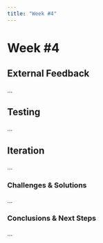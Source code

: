 ```yaml
---
title: "Week #4"
---
```


# **Week #4**

## **External Feedback**

...

## **Testing**

...

## **Iteration**

...

### **Challenges & Solutions**

...

### **Conclusions & Next Steps**

...